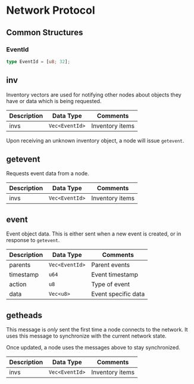 # Network Protocol

## Common Structures

### EventId

```rust
type EventId = [u8; 32];
```

## inv

Inventory vectors are used for notifying other nodes about objects they have or data which is being requested.

| Description   | Data Type      	   | Comments           		|
|-------------- | -------------------- | -------------------------- |
| invs	  	  	| `Vec<EventId>`       | Inventory items    		|

Upon receiving an unknown inventory object, a node will issue `getevent`.

## getevent

Requests event data from a node.

| Description   | Data Type      	   | Comments           		|
|-------------- | -------------------- | -------------------------- |
| invs	  	  	| `Vec<EventId>`       | Inventory items    		|

## event

Event object data. This is either sent when a new event is created, or in response to `getevent`.

| Description   | Data Type      	   | Comments           		|
|-------------- | -------------------- | -------------------------- |
| parents	  	| `Vec<EventId>`       | Parent events      		|
| timestamp 	| `u64`                | Event timestamp    		|
| action    	| `u8`                 | Type of event      		|
| data      	| `Vec<u8>`            | Event specific data		|

## getheads

This message is *only* sent the first time a node connects to the network.
It uses this message to synchronize with the current network state.

Once updated, a node uses the messages above to stay synchronized.

| Description   | Data Type      	   | Comments           		|
|-------------- | -------------------- | -------------------------- |
| invs	  	  	| `Vec<EventId>`       | Inventory items    		|


